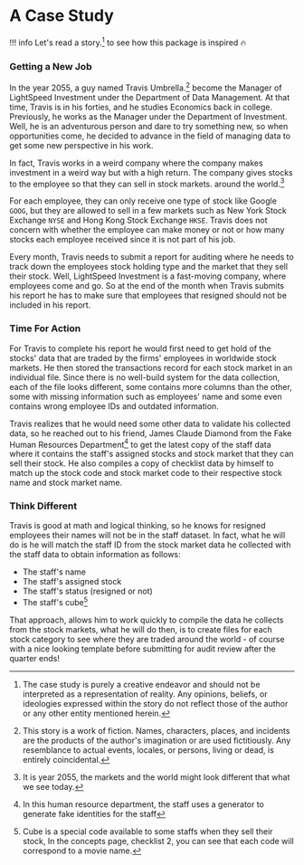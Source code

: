 # A Case Study

!!! info
    Let's read a story.[^1] to see how this package is inspired 🔥


### Getting a New Job
In the year 2055, a guy named Travis Umbrella.[^2] become the Manager of LightSpeed Investment under the Department of Data Management. At that time, Travis is in his forties, and he studies Economics back in college. Previously, he works as the Manager under the Department of Investment. Well, he is an adventurous person and dare to try something new, so when opportunities come, he decided to advance in the field of managing data to get some new perspective in his work. 

In fact, Travis works in a weird company where the company makes investment in a weird way but with a high return. The company gives stocks to the employee so that they can sell in stock markets. around the world.[^3] 

For each employee, they can only receive one type of stock like Google `GOOG`, but they are allowed to sell in a few markets such as New York Stock Exchange `NYSE` and Hong Kong Stock Exchange `HKSE`. Travis does not concern with whether the employee can make money or not or how many stocks each employee received since it is not part of his job.

Every month, Travis needs to submit a report for auditing where he needs to track down the employees stock holding type and the market that they sell their stock. Well, LightSpeed Investment is a fast-moving company, where employees come and go. So at the end of the month when Travis submits his report he has to make sure that employees that resigned should not be included in his report.

### Time For Action
For Travis to complete his report he would first need to get hold of the stocks' data that are traded by the firms' employees in worldwide stock markets. He then stored the transactions record for each stock market in an individual file. Since there is no well-build system for the data collection, each of the file looks different, some contains more columns than the other, some with missing information such as employees' name and some even contains wrong employee IDs and outdated information. 

Travis realizes that he would need some other data to validate his collected data, so he reached out to his friend, James Claude Diamond from the Fake Human Resources Department[^4] to get the latest copy of the staff data where it contains the staff's assigned stocks and stock market that they can sell their stock. He also compiles a copy of checklist data by himself to match up the stock code and stock market code to their respective stock name and stock market name.

### Think Different
Travis is good at math and logical thinking, so he knows for resigned employees their names will not be in the staff dataset. In fact, what he will do is he will match the staff ID from the stock market data he collected with the staff data to obtain information as follows:

- The staff's name
- The staff's assigned stock
- The staff's status (resigned or not)
- The staff's cube[^5]

That approach, allows him to work quickly to compile the data he collects from the stock markets, what he will do then, is to create files for each stock category to see where they are traded around the world - of course with a nice looking template before submitting for audit review after the quarter ends!

[^1]: The case study is purely a creative endeavor and should not be interpreted as a representation of reality. Any opinions, beliefs, or ideologies expressed within the story do not reflect those of the author or any other entity mentioned herein.
[^2]: This story is a work of fiction. Names, characters, places, and incidents are the products of the author's imagination or are used fictitiously. Any resemblance to actual events, locales, or persons, living or dead, is entirely coincidental.
[^3]: It is year 2055, the markets and the world might look different that what we see today.
[^4]: In this human resource department, the staff uses a generator to generate fake identities for the staff
[^5]: Cube is a special code available to some staffs when they sell their stock, In the concepts page, checklist 2, you can see that each code will correspond to a movie name.